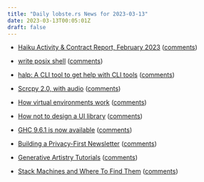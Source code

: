 ```yaml
---
title: "Daily lobste.rs News for 2023-03-13"
date: 2023-03-13T00:05:01Z
draft: false
---
```






- [Haiku Activity & Contract Report, February 2023](https://www.haiku-os.org/blog/waddlesplash/2023-03-11_haiku_activity_contract_report_feburary_2023/)
  ([comments](https://lobste.rs/s/v9ugba/haiku_activity_contract_report_february))



- [write posix shell](https://j3s.sh/thought/write-posix-shell.html)
  ([comments](https://lobste.rs/s/k4z2qf/write_posix_shell))



- [halp: A CLI tool to get help with CLI tools](https://github.com/orhun/halp)
  ([comments](https://lobste.rs/s/q0w6fj/halp_cli_tool_get_help_with_cli_tools))



- [Scrcpy 2.0, with audio](https://blog.rom1v.com/2023/03/scrcpy-2-0-with-audio/)
  ([comments](https://lobste.rs/s/q8yr0n/scrcpy_2_0_with_audio))



- [How virtual environments work](https://snarky.ca/how-virtual-environments-work/)
  ([comments](https://lobste.rs/s/ypbrf6/how_virtual_environments_work))



- [How not to design a UI library](http://lisyarus.github.io/blog/programming/2023/03/11/how-not-to-ui.html)
  ([comments](https://lobste.rs/s/9nc3kq/how_not_design_ui_library))



- [GHC 9.6.1 is now available](https://www.haskell.org/ghc/blog/20230310-ghc-9.6.1-released.html)
  ([comments](https://lobste.rs/s/h8wbhs/ghc_9_6_1_is_now_available))



- [Building a Privacy-First Newsletter](https://blog.kjamistan.com/building-a-privacy-first-newsletter.html)
  ([comments](https://lobste.rs/s/ro3fq8/building_privacy_first_newsletter))



- [Generative Artistry Tutorials](https://generativeartistry.com/tutorials/)
  ([comments](https://lobste.rs/s/lbbd2b/generative_artistry_tutorials))



- [Stack Machines and Where To Find Them](https://zdimension.fr/stack-machines-and-where-to-find-them/)
  ([comments](https://lobste.rs/s/rk8351/stack_machines_where_find_them))


